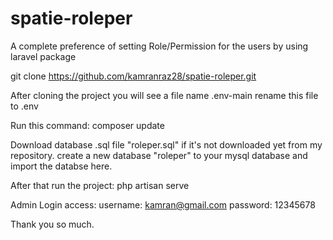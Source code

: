 # spatie-roleper
A complete preference of setting Role/Permission for the users by using laravel package

git clone https://github.com/kamranraz28/spatie-roleper.git

After cloning the project you will see a file name .env-main
rename this file to .env

Run this command:
composer update

Download database .sql file "roleper.sql" if it's not downloaded yet from my repository. 
create a new database "roleper" to your mysql database and import the databse here.

After that run the project:
php artisan serve

Admin Login access:
username: kamran@gmail.com
password: 12345678

Thank you so much.
